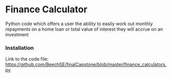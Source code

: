 # Finance Calculator
Python code which offers a user the ability to easily work out monthly repayments on a home loan or total value of interest they will accrue on an investment 

### Installation
Link to the code file: <https://github.com/BeechSE/finalCapstone/blob/master/finance_calculators.py>
